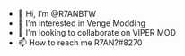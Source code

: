 - 👋 Hi, I’m @R7ANBTW
- 👀 I’m interested in Venge Modding
- 💞️ I’m looking to collaborate on VIPER MOD
- 📫 How to reach me R7AN?#8270
